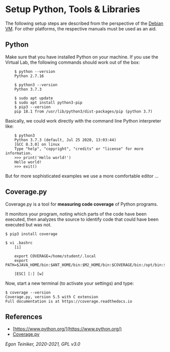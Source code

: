# Setup Python, Tools & Libraries 

The following setup steps are described from the perspective of the [Debian VM](). 
For other platforms, the respective manuals must be used as an aid.

## Python 

Make sure that you have installed Python on your machine. If you use the Virtual Lab,
the following commands should work out of the box:
```
    $ python --version 
    Python 2.7.16

    $ python3 --version 
    Python 3.7.3

    $ sudo apt update
    $ sudo apt install python3-pip
    $ pip3 --version
    pip 18.1 from /usr/lib/python3/dist-packages/pip (python 3.7)
```

Basically, we could work directly with the command line Python interpreter like:
```    
    $ python3
    Python 3.7.3 (default, Jul 25 2020, 13:03:44) 
    [GCC 8.3.0] on linux 
    Type "help", "copyright", "credits" or "license" for more information.
    >>> print('Hello world!')
    Hello world!
    >>> exit()
```    
But for more sophisticated examples we use a more comfortable editor ...


## Coverage.py
Coverage.py is a tool for **measuring code coverage** of Python programs. 

It monitors your program, noting which parts of the code have been executed, 
then analyzes the source to identify code that could have been executed but 
was not.
```
$ pip3 install coverage
```

```
$ vi .bashrc
    [i]
    
    export COVERAGE=/home/student/.local
    export PATH=$JAVA_HOME/bin:$ANT_HOME/bin:$M2_HOME/bin:$COVERAGE/bin:/opt/bin:$PATH

    [ESC] [:] [w]
```
Now, start a new terminal (to activate your settings) and type:
```
$ coverage --version
Coverage.py, version 5.5 with C extension
Full documentation is at https://coverage.readthedocs.io
```

## References
* [https://www.python.org/](https://www.python.org/)
* [Coverage.py](https://coverage.readthedocs.io/en/coverage-5.5/)

*Egon Teiniker, 2020-2021, GPL v3.0*